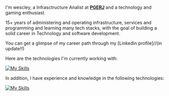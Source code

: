 I'm wescley, a Infrasctructure Analist at [**PGERJ**](https://pge.rj.gov.br/ "Site PGERJ") and a technology and gaming enthusiast. <br/>

15+ years of administering and operating infrastructure, services and programming and learning many tech stacks, with the goal of building a solid career in Technology and software development.

You can get a glimpse of my career path through my [Linkedin profile]//(in update!!)

Here are the technologies I'm currently working with:

[![My Skills](https://skillicons.dev/icons?i=nodejs,typescript,express,java,bash,spring,mysql,mongodb,redis,aws,docker,k8s,kafka&theme=dark&perline=6)](https://skillicons.dev)

In addition, I have experience and knowledge in the following technologies:

[![My Skills](https://skillicons.dev/icons?i=cs,dotnet,postgres,azure,react,styledcomponents&theme=dark)](https://skillicons.dev)



